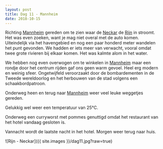 ```yaml
---
layout: post
title: Dag 11 - Mannheim
date: 2018-10-15
---
```

Richting [Mannheim](https://nl.m.wikipedia.org/wiki/Mannheim) gereden om te zien waar de [Neckar](https://nl.m.wikipedia.org/wiki/Neckar) de [Rijn](https://nl.m.wikipedia.org/wiki/Rijn) in stroomt. Het was even zoeken, want je mag niet overal met de auto komen. Uiteindelijk via het havengebied en nog een paar honderd meter wandelen het punt gevonden. We hadden er iets meer van verwacht, vooral omdat twee grote rivieren bij elkaar komen. Het was kalmte alom in het water.   

We hebben nog even overwogen om te winkelen in [Mannheim](https://nl.m.wikipedia.org/wiki/Mannheim) maar een rondje door het centrum rijden gaf ons geen warm gevoel. Heel erg modern en weinig sfeer. Ongetwijfeld veroorzaakt door de bombardementen in de Tweede wereldoorlog en het herbouwen van de stad volgens een schaakbordpatroon.

Onderweg heen en terug naar [Mannheim](https://nl.m.wikipedia.org/wiki/Mannheim) weer veel leuke weggetjes gereden.  

Gelukkig wel weer een temperatuur van 25°C.  

Onderweg een curryworst met pommes genuttigd omdat het restaurant van het hotel vandaag gesloten is.  

Vannacht wordt de laatste nacht in het hotel. Morgen weer terug naar huis.

![Rijn - Neckar]({{ site.images }}/dag11.jpg?raw=true)


